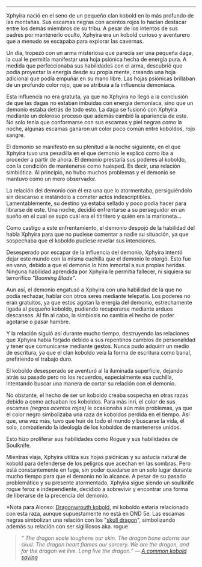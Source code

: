----
Xphyira nació en el seno de un pequeño clan kobold en lo más profundo de las montañas. Sus escamas negras con acentos rojos lo hacían destacar entre los demás miembros de su tribu. A pesar de los intentos de sus padres por mantenerlo oculto, Xphyira era un kobold curioso y aventurero que a menudo se escapaba para explorar las cavernas.

Un día, tropezó con un arma misteriosa que parecía ser una pequeña daga, la cual le permitía manifestar una hoja psiónica hecha de energía pura. A medida que perfeccionaba sus habilidades con el arma, descubrió que podía proyectar la energía desde su propia mente, creando una hoja adicional que podía empuñar en su mano libre. Las hojas psiónicas brillaban de un profundo color rojo, que se atribuía a la influencia demoníaca.

Esta influencia no era gratuita, ya que no Xphyira no llegó a la conclusión de que las dagas no estaban imbuidas con energía demoníaca, sino que un demonio estaba detrás de todo esto. La daga se fusionó con Xphyira mediante un doloroso proceso que además cambió la apariencia de este. 
No solo tenía que conformarse con sus escamas y piel negras como la noche, algunas escamas ganaron un color poco común entre koboldos, rojo sangre. 

El demonio se manifestó en su plenitud a la noche siguiente, en el que Xphyira tuvo una pesadilla en el que demonio le explicó como iba a proceder a partir de ahora. El demonio prestaría sus poderes al koboldo, con la condición de mantenerse como huésped. Es decir, una relación simbiótica.
Al principio, no hubo muchos problemas y el demonio se mantuvo como un mero observador. 

La relación del demonio con él era una que lo atormentaba, persiguiéndolo sin descanso e instándolo a cometer actos indescriptibles. Lamentablemente, su destino ya estaba sellado y poco podía hacer para librarse de este. Una noche, decidió enfrentarse a su perseguidor en un sueño en el cual se supo cuál era el titiritero y quién era la marioneta… 

Como castigo a este enfrentamiento, el demonio despojó de la habilidad del habla Xphyira para que no pudiese comentar a nadie su situación, ya que sospechaba que el koboldo pudiese revelar sus intenciones.

Desesperado por escapar de la influencia del demonio, Xphyira intentó dejar este mundo con la misma cuchilla que el demonio le otorgó. Esto fue en vano, debido a que el demonio lo hizo inmortal a sus propias heridas. Ninguna habilidad aprendida por Xphyira le permitía fallecer, ni siquiera su terrorífico *"Booming Blade"*.

Aun así, el demonio engatusó a Xphyira con una habilidad de la que no podía rechazar, hablar con otros seres mediante telepatía. Los poderes no eran gratuitos, ya que estos agotan la energía del demonio, estrechamente ligada al pequeño koboldo, pudiendo recuperarse mediante arduos descansos. 
Al fin al cabo, la simbiosis no cambia el hecho de poder agotarse o pasar hambre. 

Y la relación siguió así durante mucho tiempo, destruyendo las relaciones que Xphyira había forjado debido a sus repentinos cambios de personalidad y tener que comunicarse mediante gestos. Nunca pudo adquirir un medio de escritura, ya que el clan koboldo veía la forma de escritura como banal, prefiriendo el trabajo duro. 

El koboldo desesperado se aventuró al la iluminada superficie, dejando atrás su pasado pero no los recuerdos, especialmente esa cuchilla, intentando buscar una manera de cortar su relación con el demonio. 

No obstante, el hecho de ser un koboldo creaba sospecha en otras razas debido a como actuaban los koboldos. Para más inri, el color de sus escamas *(negros acentos rojos)* le ocasionaba aún más problemas, ya que el color negro simbolizaba una raza de koboldos perdida en el tiempo. Así que, una vez más, tuvo que huir de todo el mundo y buscarse la vida, él solo, combatiendo la ideología de los koboldos de mantenerse unidos.

Esto hizo proliferar sus habilidades como Rogue y sus habilidades de Soulknife.

Mientras viaja, Xphyira utiliza sus hojas psiónicas y su astucia natural de kobold para defenderse de los peligros que acechan en las sombras. Pero está constantemente en fuga, sin poder quedarse en un solo lugar durante mucho tiempo para que el demonio no lo alcance. A pesar de su pasado problemático y su presente atormentado, Xphyira sigue siendo un soulknife rogue feroz e independiente, decidido a sobrevivir y encontrar una forma de liberarse de la precencia del demonio.

*Nota para Alonso: [Dragonwrouth kobold](https://forgottenrealms.fandom.com/wiki/Dragonwrought_kobold), mi koboldo estaría relacionado con esta raza, aunque supuestamente no está en DND 5e. Las escamas negras simbolizan una relación con los "[skull dragon](https://forgottenrealms.fandom.com/wiki/Black_dragon)", simbolizando además su relación con ser sigililosos aka. rogue


> *“ The dragon scale toughens our skin. The dragon bone adorns our skull. The dragon heart flames our sorcery. We are the dragon, and for the dragon we live. Long live the dragon.”
> — [A common kobold saying](https://forgottenrealms.fandom.com/wiki/Kobold#cite_note-RotD-p41-11)*

